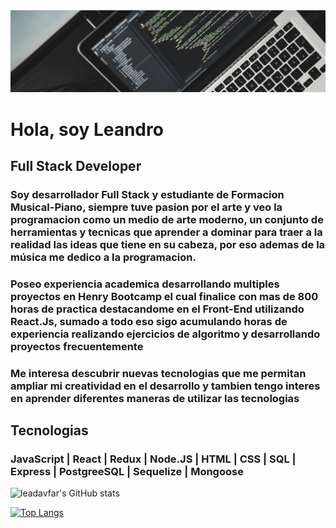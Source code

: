 <head>
<img src= "./src/banner_laptop3.jpg">
<div>
    <h1>
        Hola, soy Leandro
    </h1>
    <h2>Full Stack Developer</h2>
    <h3>Soy desarrollador Full Stack y estudiante de Formacion Musical-Piano, siempre tuve pasion por el arte y veo la
        programacion como un medio de arte moderno, un conjunto de herramientas y tecnicas que
        aprender a dominar para traer a la realidad las ideas que tiene en su cabeza, por eso ademas de la música me
        dedico a la programacion.
    </h3>
    <h3>
    Poseo experiencia academica desarrollando multiples proyectos en Henry Bootcamp el cual finalice con mas de 800 horas de practica destacandome en el Front-End utilizando React.Js, sumado a todo eso sigo acumulando horas de experiencia realizando ejercicios de algoritmo y desarrollando proyectos frecuentemente
    </h3>
    <h3>
    Me interesa descubrir nuevas tecnologias que me permitan ampliar mi creatividad en el desarrollo y tambien tengo interes en aprender diferentes maneras de utilizar las tecnologias
    </h3>
    <h2>Tecnologias</h2>
    <h3>JavaScript | React | Redux | Node.JS | HTML | CSS | SQL | Express | PostgreeSQL | Sequelize | Mongoose</h3>

![leadavfar's GitHub stats](https://github-readme-stats.vercel.app/api?username=leadavfar&theme=gotham&show_icons=true)

[![Top Langs](https://github-readme-stats.vercel.app/api/top-langs/?username=leadavfar&layout=compact&theme=gotham)](https://github.com/anuraghazra/github-readme-stats)

</div>
</head>

<!--
**leadavfar/leadavfar** is a ✨ _special_ ✨ repository because its `README.md` (this file) appears on your GitHub profile.

Here are some ideas to get you started:

- 🔭 I’m currently working on ...
- 🌱 I’m currently learning ...
- 👯 I’m looking to collaborate on ...
- 🤔 I’m looking for help with ...
- 💬 Ask me about ...
- 📫 How to reach me: ...
- 😄 Pronouns: ...
- ⚡ Fun fact: ...
-->